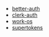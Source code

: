 - [better-auth](https://www.better-auth.com/)
- [clerk-auth](https://clerk.com/)
- [work-os](https://workos.com/)
- [supertokens](https://supertokens.com/)